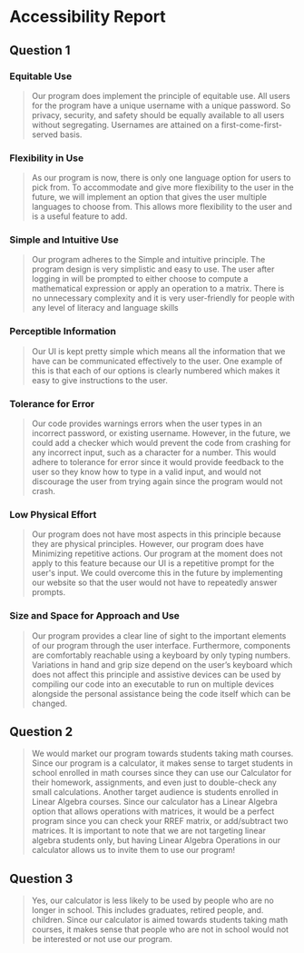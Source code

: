 # Accessibility Report

## Question 1

### Equitable Use
> Our program does implement the principle of equitable use. All users for the program have a unique username with a unique password. So privacy, security, and safety should be equally available to all users without segregating. Usernames are attained on a first-come-first-served basis.
###  Flexibility in Use
> As our program is now, there is only one language option for users to pick from. To accommodate and give more flexibility to the user in the future, we will implement an option that gives the user multiple languages to choose from. This allows more flexibility to the user and is a useful feature to add.  
### Simple and Intuitive Use
> Our program adheres to the Simple and intuitive principle. The program design is very simplistic and easy to use. The user after logging in will be prompted to either choose to compute a mathematical expression or apply an operation to a matrix. There is no unnecessary complexity and it is very user-friendly for people with any level of literacy and language skills

### Perceptible Information
> Our UI is kept pretty simple which means all the information that we have can be communicated effectively to the user. One example of this is that each of our options is clearly numbered which makes it easy to give instructions to the user. 
### Tolerance for Error
>  Our code provides warnings errors when the user types in an incorrect password, or existing username. However, in the future, we could add a checker which would prevent the code from crashing for any incorrect input, such as a character for a number. This would adhere to tolerance for error since it would provide feedback to the user so they know how to type in a valid input, and would not discourage the user from trying again since the program would not crash. 


### Low Physical Effort
> Our program does not have most aspects in this principle because they are physical principles. However, our program does have Minimizing repetitive actions. Our program at the moment does not apply to this feature because our UI is a repetitive prompt for the user's input. We could overcome this in the future by implementing our website so that the user would not have to repeatedly answer prompts.
### Size and Space for Approach and Use
>Our program provides a clear line of sight to the important elements of our program through the user interface. Furthermore, components are comfortably reachable using a keyboard by only typing numbers. Variations in hand and grip size depend on the user’s keyboard which does not affect this principle and assistive devices can be used by compiling our code into an executable to run on multiple devices alongside the personal assistance being the code itself which can be changed.


## Question 2

> We would market our program towards students taking math courses. Since our program is a calculator, it makes sense to target students in school enrolled in math courses since they can use our Calculator for their homework, assignments, and even just to double-check any small calculations. Another target audience is students enrolled in Linear Algebra courses. Since our calculator has a Linear Algebra option that allows operations with matrices, it would be a perfect program since you can check your RREF matrix, or add/subtract two matrices.
>It is important to note that we are not targeting linear algebra students only, but having Linear Algebra Operations in our calculator allows us to invite them to use our program!

## Question 3

> Yes, our calculator is less likely to be used by people who are no longer in school. This includes graduates, retired people, and. children. Since our calculator is aimed towards students taking math courses, it makes sense that people who are not in school would not be interested or not use our program.
